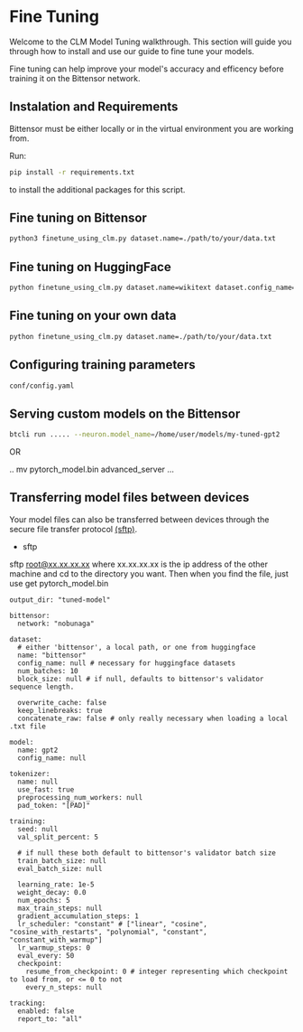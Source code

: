 # Fine Tuning

Welcome to the CLM Model Tuning walkthrough. This section will guide you through how to install and use our guide to fine tune your models. 

Fine tuning can help improve your model's accuracy and efficency before training it on the Bittensor network. 

## Instalation and Requirements

Bittensor must be either locally or in the virtual environment you are working from.

Run:
```bash
pip install -r requirements.txt
```
to install the additional packages for this script.


## Fine tuning on Bittensor

```bash
python3 finetune_using_clm.py dataset.name=./path/to/your/data.txt
```

## Fine tuning on HuggingFace

```bash
python finetune_using_clm.py dataset.name=wikitext dataset.config_name=wikitext-103-v1
```

## Fine tuning on your own data

```bash
python finetune_using_clm.py dataset.name=./path/to/your/data.txt
```

## Configuring training parameters

```bash
conf/config.yaml
```

## Serving custom models on the Bittensor

```bash
btcli run ..... --neuron.model_name=/home/user/models/my-tuned-gpt2
```

OR

..
mv pytorch_model.bin advanced_server
...

## Transferring model files between devices

Your model files can also be transferred between devices through the secure file transfer protocol [(sftp)](https://www.ssh.com/academy/ssh/sftp).



- sftp

sftp root@xx.xx.xx.xx where xx.xx.xx.xx is the ip address of the other machine and cd to the directory you want. Then when you find the file, just use get pytorch_model.bin



```
output_dir: "tuned-model"

bittensor:
  network: "nobunaga"

dataset:
  # either 'bittensor', a local path, or one from huggingface
  name: "bittensor"
  config_name: null # necessary for huggingface datasets
  num_batches: 10
  block_size: null # if null, defaults to bittensor's validator sequence length.

  overwrite_cache: false
  keep_linebreaks: true
  concatenate_raw: false # only really necessary when loading a local .txt file

model:
  name: gpt2
  config_name: null

tokenizer:
  name: null
  use_fast: true
  preprocessing_num_workers: null
  pad_token: "[PAD]"

training:
  seed: null
  val_split_percent: 5

  # if null these both default to bittensor's validator batch size
  train_batch_size: null
  eval_batch_size: null

  learning_rate: 1e-5
  weight_decay: 0.0
  num_epochs: 5
  max_train_steps: null
  gradient_accumulation_steps: 1
  lr_scheduler: "constant" # ["linear", "cosine", "cosine_with_restarts", "polynomial", "constant", "constant_with_warmup"]
  lr_warmup_steps: 0
  eval_every: 50
  checkpoint:
    resume_from_checkpoint: 0 # integer representing which checkpoint to load from, or <= 0 to not
    every_n_steps: null

tracking:
  enabled: false
  report_to: "all"
```
